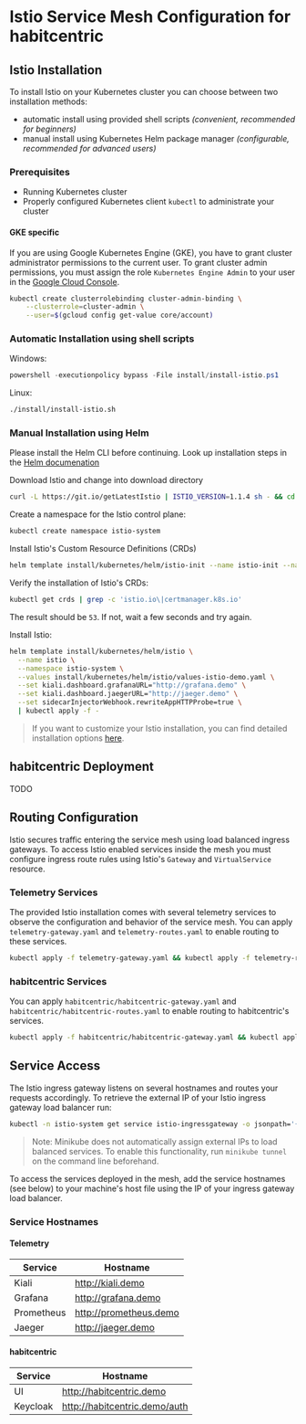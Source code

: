 # Istio Service Mesh Configuration for habitcentric

## Istio Installation

To install Istio on your Kubernetes cluster you can choose between two installation methods:

- automatic install using provided shell scripts *(convenient, recommended for beginners)*
- manual install using Kubernetes Helm package manager *(configurable, recommended for advanced users)*

### Prerequisites

- Running Kubernetes cluster
- Properly configured Kubernetes client `kubectl` to administrate your cluster

#### GKE specific

If you are using Google Kubernetes Engine (GKE), you have to grant cluster administrator permissions to the current user. To grant cluster admin permissions, you must assign the role `Kubernetes Engine Admin` to your user in the [Google Cloud Console](https://console.cloud.google.com/iam-admin/iam).

```bash
kubectl create clusterrolebinding cluster-admin-binding \
    --clusterrole=cluster-admin \
    --user=$(gcloud config get-value core/account)
```

### Automatic Installation using shell scripts

Windows:

```powershell
powershell -executionpolicy bypass -File install/install-istio.ps1
```

Linux:

```bash
./install/install-istio.sh
```

### Manual Installation using Helm

Please install the Helm CLI before continuing. Look up installation steps in the [Helm documenation](https://helm.sh/docs/using_helm/#installing-helm)


Download Istio and change into download directory

```bash
curl -L https://git.io/getLatestIstio | ISTIO_VERSION=1.1.4 sh - && cd istio-1.1.4
```

Create a namespace for the Istio control plane:

```bash
kubectl create namespace istio-system
```

Install Istio's Custom Resource Definitions (CRDs)

```bash
helm template install/kubernetes/helm/istio-init --name istio-init --namespace istio-system | kubectl apply -f -
```

Verify the installation of Istio's CRDs:

```bash
kubectl get crds | grep -c 'istio.io\|certmanager.k8s.io'
```
The result should be `53`. If not, wait a few seconds and try again.

Install Istio:

```bash
helm template install/kubernetes/helm/istio \
  --name istio \
  --namespace istio-system \
  --values install/kubernetes/helm/istio/values-istio-demo.yaml \
  --set kiali.dashboard.grafanaURL="http://grafana.demo" \
  --set kiali.dashboard.jaegerURL="http://jaeger.demo" \
  --set sidecarInjectorWebhook.rewriteAppHTTPProbe=true \
  | kubectl apply -f -
```

> If you want to customize your Istio installation, you can find detailed installation options [here](https://istio.io/docs/reference/config/installation-options/).

## habitcentric Deployment

TODO

## Routing Configuration

Istio secures traffic entering the service mesh using load balanced ingress gateways. To access Istio enabled services inside the mesh you must configure ingress route rules using Istio's `Gateway` and `VirtualService` resource.

### Telemetry Services

The provided Istio installation comes with several telemetry services to observe the configuration and behavior of the service mesh.
You can apply `telemetry-gateway.yaml` and `telemetry-routes.yaml` to enable routing to these services.

```bash
kubectl apply -f telemetry-gateway.yaml && kubectl apply -f telemetry-routes.yaml
```

### habitcentric Services

You can apply `habitcentric/habitcentric-gateway.yaml` and `habitcentric/habitcentric-routes.yaml` to enable routing to habitcentric's services.

```bash
kubectl apply -f habitcentric/habitcentric-gateway.yaml && kubectl apply -f habitcentric/habitcentric-routes.yaml
```

## Service Access

The Istio ingress gateway listens on several hostnames and routes your requests accordingly. To retrieve the external IP of your Istio ingress gateway load balancer run:

```bash
kubectl -n istio-system get service istio-ingressgateway -o jsonpath='{.status.loadBalancer.ingress[0].ip}'
```

> Note: Minikube does not automatically assign external IPs to load balanced services. To enable this functionality, run `minikube tunnel` on the command line beforehand.

To access the services deployed in the mesh, add the service hostnames (see below) to your machine's host file using the IP of your ingress gateway load balancer.

### Service Hostnames

#### Telemetry

| Service    | Hostname               |
|------------|------------------------|
| Kiali      | http://kiali.demo      |
| Grafana    | http://grafana.demo    |
| Prometheus | http://prometheus.demo |
| Jaeger     | http://jaeger.demo     |

#### habitcentric
| Service    | Hostname                         |
|------------|----------------------------------|
| UI         | http://habitcentric.demo         |
| Keycloak   | http://habitcentric.demo/auth    |
